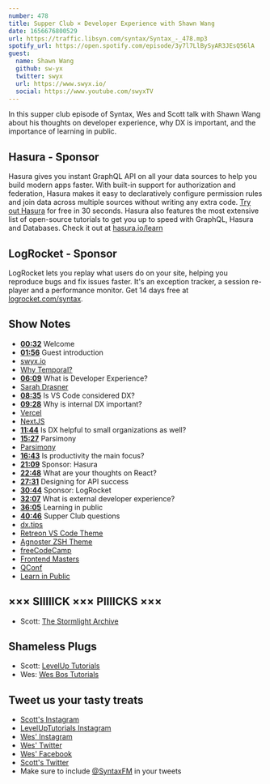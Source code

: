 ```yaml
---
number: 478
title: Supper Club × Developer Experience with Shawn Wang
date: 1656676800529
url: https://traffic.libsyn.com/syntax/Syntax_-_478.mp3
spotify_url: https://open.spotify.com/episode/3y7l7LlBySyAR3JEsQ56lA
guest:
  name: Shawn Wang
  github: sw-yx
  twitter: swyx
  url: https://www.swyx.io/
  social: https://www.youtube.com/swyxTV
---
```


In this supper club episode of Syntax, Wes and Scott talk with Shawn Wang about his thoughts on developer experience, why DX is important, and the importance of learning in public.

## Hasura - Sponsor

Hasura gives you instant GraphQL API on all your data sources to help you build modern apps faster. With built-in support for authorization and federation, Hasura makes it easy to declaratively configure permission rules and join data across multiple sources without writing any extra code. [Try out Hasura](https://hasura.io/?utm_campaign=syntaxfm-2022&utm_campaign-type=podcast&utm_medium=social) for free in 30 seconds. Hasura also features the most extensive list of open-source tutorials to get you up to speed with GraphQL, Hasura and Databases. Check it out at [hasura.io/learn](https://hasura.io/learn/?utm_campaign=syntaxfm-2022&utm_campaign-type=podcast&utm_medium=social)


## LogRocket - Sponsor

LogRocket lets you replay what users do on your site, helping you reproduce bugs and fix issues faster. It's an exception tracker, a session re-player and a performance monitor. Get 14 days free at [logrocket.com/syntax](https://logrocket.com/syntax).

## Show Notes

* **[00:32](#t=00:32)** Welcome
* **[01:56](#t=01:56)** Guest introduction
* [swyx.io](https://www.swyx.io)
* [Why Temporal?](https://www.swyx.io/why-temporal)
* **[06:09](#t=06:09)** What is Developer Experience?
* [Sarah Drasner](https://sarahdrasnerdesign.com)
* **[08:35](#t=08:35)** Is VS Code considered DX?
* **[09:28](#t=09:28)** Why is internal DX important?
* [Vercel](https://vercel.com)
* [NextJS](https://nextjs.org)
* **[11:44](#t=11:44)** Is DX helpful to small organizations as well?
* **[15:27](#t=15:27)** Parsimony
* [Parsimony](https://www.lexico.com/en/definition/parsimony)
* **[16:43](#t=16:43)** Is productivity the main focus?
* **[21:09](#t=21:09)** Sponsor: Hasura
* **[22:48](#t=22:48)** What are your thoughts on React?
* **[27:31](#t=27:31)** Designing for API success
* **[30:44](#t=30:44)** Sponsor: LogRocket
* **[32:07](#t=32:07)** What is external developer experience?
* **[36:05](#t=36:05)** Learning in public
* **[40:46](#t=40:46)** Supper Club questions
* [dx.tips](https://dx.tips/)
* [Retreon VS Code Theme](https://marketplace.visualstudio.com/items?itemName=kgscott.retreon)
* [Agnoster ZSH Theme](https://github.com/agnoster/agnoster-zsh-theme)
* [freeCodeCamp](https://www.freecodecamp.org)
* [Frontend Masters](https://frontendmasters.com)
* [QConf](https://qconsf.com)
* [Learn in Public](https://www.learninpublic.org)

## ××× SIIIIICK ××× PIIIICKS ×××

* Scott: [The Stormlight Archive](https://www.brandonsanderson.com/the-stormlight-archive-series/)

## Shameless Plugs

* Scott: [LevelUp Tutorials](https://leveluptutorials.com/tutorials/keystone-js/introduction)
* Wes: [Wes Bos Tutorials](https://wesbos.com/courses)

## Tweet us your tasty treats

* [Scott's Instagram](https://www.instagram.com/stolinski/)
* [LevelUpTutorials Instagram](https://www.instagram.com/LevelUpTutorials/)
* [Wes' Instagram](https://www.instagram.com/wesbos/)
* [Wes' Twitter](https://twitter.com/wesbos)
* [Wes' Facebook](https://www.facebook.com/wesbos.developer)
* [Scott's Twitter](https://twitter.com/stolinski)
* Make sure to include [@SyntaxFM](https://twitter.com/SyntaxFM) in your tweets
